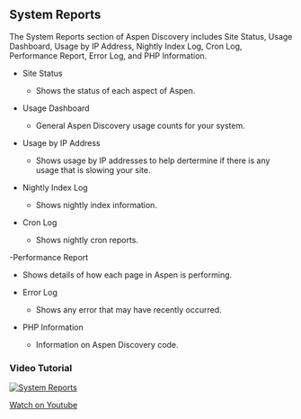 ## System Reports

The System Reports section of Aspen Discovery includes Site Status, Usage Dashboard, Usage by IP Address, Nightly Index Log, Cron Log, Performance Report, Error Log, and PHP Information.

- Site Status
  - Shows the status of each aspect of Aspen.

- Usage Dashboard
  - General Aspen Discovery usage counts for your system.

- Usage by IP Address
  - Shows usage by IP addresses to help dertermine if there is any usage that is slowing your site.

- Nightly Index Log
  - Shows nightly index information.

- Cron Log
  - Shows nightly cron reports.

 -Performance Report
  - Shows details of how each page in Aspen is performing.

- Error Log
  - Shows any error that may have recently occurred.

- PHP Information
  - Information on Aspen Discovery code.


### Video Tutorial

[![System Reports](/manual/images/System-Admin-System-Reports.jpg)](https://youtu.be/yfmmSB7J_s4)

[Watch on Youtube](https://youtu.be/yfmmSB7J_s4)
